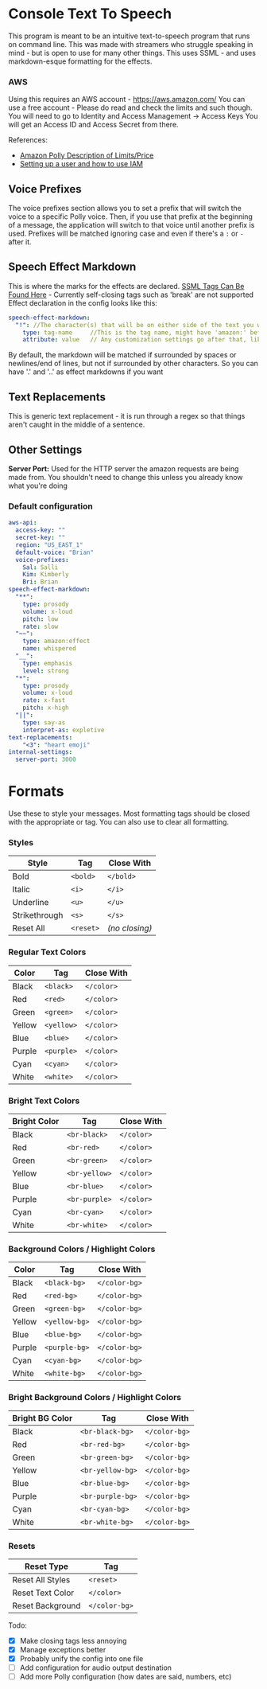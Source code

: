 # Console Text To Speech
This program is meant to be an intuitive text-to-speech program that runs on command line. 
  This was made with streamers who struggle speaking in mind - but is open to use for many other things.
  This uses SSML - and uses markdown-esque formatting for the effects.

### AWS
Using this requires an AWS account - https://aws.amazon.com/
You can use a free account - Please do read and check the limits and such though.
You will need to go to Identity and Access Management -> Access Keys
You will get an Access ID and Access Secret from there.

References:
- [Amazon Polly Description of Limits/Price](https://aws.amazon.com/polly/pricing/)
- [Setting up a user and how to use IAM](https://docs.aws.amazon.com/signer/latest/developerguide/iam-setup.html)

## Voice Prefixes

The voice prefixes section allows you to set a prefix that will switch the voice to a specific Polly voice.
Then, if you use that prefix at the beginning of a message, the application will switch to that voice until another prefix is used. 
Prefixes will be matched ignoring case and even if there's a `:` or `-` after it.

## Speech Effect Markdown

This is where the marks for the effects are declared. [SSML Tags Can Be Found Here](https://docs.aws.amazon.com/polly/latest/dg/supportedtags.html) - Currently self-closing tags such as 'break' are not supported
Effect declaration in the config looks like this:

```yml
speech-effect-markdown:
  "!": //The character(s) that will be on either side of the text you want the effect to be used on
    type: tag-name     //This is the tag name, might have 'amazon:' before it
    attribute: value   // Any customization settings go after that, like "volume" and "loud"
```

By default, the markdown will be matched if surrounded by spaces or newlines/end of lines, but not if surrounded by other characters. 
So you can have '.' and '..' as effect markdowns if you want


## Text Replacements

This is generic text replacement - it is run through a regex so that things aren't caught in the middle of a sentence. 

## Other Settings

**Server Port:**
Used for the HTTP server the amazon requests are being made from. You shouldn't need to change this unless you already know what you're doing

### Default configuration

```yml
aws-api:
  access-key: ""
  secret-key: ""
  region: "US_EAST_1"
  default-voice: "Brian"
  voice-prefixes:
    Sal: Salli
    Kim: Kimberly
    Bri: Brian
speech-effect-markdown:
  "**":
    type: prosody
    volume: x-loud
    pitch: low
    rate: slow
  "~~":
    type: amazon:effect
    name: whispered
  "__":
    type: emphasis
    level: strong
  "*":
    type: prosody
    volume: x-loud
    rate: x-fast
    pitch: x-high
  "||":
    type: say-as
    interpret-as: expletive
text-replacements:
    "<3": "heart emoji"
internal-settings:
  server-port: 3000

```

# Formats
Use these to style your messages. Most formatting tags should be closed with the appropriate </tag> or </color> tag. You can also use <reset> to clear all formatting.

### Styles
| Style         | Tag       | Close With     |
|---------------|-----------|----------------|
| Bold          | `<bold>`  | `</bold>`      |
| Italic        | `<i>`     | `</i>`         |
| Underline     | `<u>`     | `</u>`         |
| Strikethrough | `<s>`     | `</s>`         |
| Reset All     | `<reset>` | *(no closing)* |

### Regular Text Colors
| Color  | Tag        | Close With |
|--------|------------|------------|
| Black  | `<black>`  | `</color>` |
| Red    | `<red>`    | `</color>` |
| Green  | `<green>`  | `</color>` |
| Yellow | `<yellow>` | `</color>` |
| Blue   | `<blue>`   | `</color>` |
| Purple | `<purple>` | `</color>` |
| Cyan   | `<cyan>`   | `</color>` |
| White  | `<white>`  | `</color>` |

### Bright Text Colors

| Bright Color | Tag           | Close With |
|--------------|---------------|------------|
| Black        | `<br-black>`  | `</color>` |
| Red          | `<br-red>`    | `</color>` |
| Green        | `<br-green>`  | `</color>` |
| Yellow       | `<br-yellow>` | `</color>` |
| Blue         | `<br-blue>`   | `</color>` |
| Purple       | `<br-purple>` | `</color>` |
| Cyan         | `<br-cyan>`   | `</color>` |
| White        | `<br-white>`  | `</color>` |


### Background Colors / Highlight Colors
| Color  | Tag           | Close With    |
|--------|---------------|---------------|
| Black  | `<black-bg>`  | `</color-bg>` |
| Red    | `<red-bg>`    | `</color-bg>` |
| Green  | `<green-bg>`  | `</color-bg>` |
| Yellow | `<yellow-bg>` | `</color-bg>` |
| Blue   | `<blue-bg>`   | `</color-bg>` |
| Purple | `<purple-bg>` | `</color-bg>` |
| Cyan   | `<cyan-bg>`   | `</color-bg>` |
| White  | `<white-bg>`  | `</color-bg>` |

### Bright Background Colors / Highlight Colors

| Bright BG Color | Tag              | Close With    |
|-----------------|------------------|---------------|
| Black           | `<br-black-bg>`  | `</color-bg>` |
| Red             | `<br-red-bg>`    | `</color-bg>` |
| Green           | `<br-green-bg>`  | `</color-bg>` |
| Yellow          | `<br-yellow-bg>` | `</color-bg>` |
| Blue            | `<br-blue-bg>`   | `</color-bg>` |
| Purple          | `<br-purple-bg>` | `</color-bg>` |
| Cyan            | `<br-cyan-bg>`   | `</color-bg>` |
| White           | `<br-white-bg>`  | `</color-bg>` |

### Resets

| Reset Type       | Tag           |
|------------------|---------------|
| Reset All Styles | `<reset>`     |
| Reset Text Color | `</color>`    |
| Reset Background | `</color-bg>` |


Todo:

- [x] Make closing tags less annoying
- [x] Manage exceptions better
- [x] Probably unify the config into one file
- [ ] Add configuration for audio output destination
- [ ] Add more Polly configuration (how dates are said, numbers, etc)
